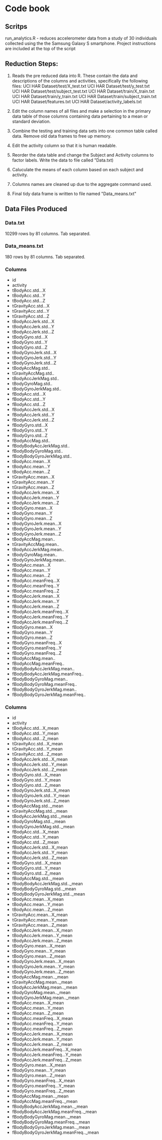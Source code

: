 # Code book

## Scritps
run_analytics.R - reduces accelerometer data from a study of 30 individuals collected using the the Samsung Galaxy S smartphone.
Project instructions are included at the top of the script

## Reduction Steps:

1. Reads the pre reduced data into R.  These contain the data and descriptions of the columns and activities, specifically the following files:
  UCI HAR Dataset/test/X_test.txt
  UCI HAR Dataset/test/y_test.txt
  UCI HAR Dataset/test/subject_test.txt
  UCI HAR Dataset/train/X_train.txt
  UCI HAR Dataset/train/y_train.txt
  UCI HAR Dataset/train/subject_train.txt
  UCI HAR Dataset/features.txt
  UCI HAR Dataset/activity_labels.txt

2. Edit the column names of all files and make a selection in the primary data table of those columns containing data pertaining to a mean or standard deviation.
3. Combine the testing and training data sets into one common table called data.  Remove old data frames to free up memory.
4. Edit the activity column so that it is human readable.
5. Reorder the data table and change the Subject and Activity columns to factor labels.  Write the data to file called "Data.txt)
6. Caluculate the means of each column based on each subject and activity.
7. Columns names are cleaned up due to the aggregate command used.
8. Final tidy data frame is written to file named "Data_means.txt"

## Data Files Produced
### Data.txt
10299 rows by 81 columns.  Tab separated.


### Data_means.txt
180 rows by 81 columns.  Tab separated.


### Columns 
* id
* activity
* tBodyAcc.std...X
* tBodyAcc.std...Y
* tBodyAcc.std...Z
* tGravityAcc.std...X
* tGravityAcc.std...Y
* tGravityAcc.std...Z
* tBodyAccJerk.std...X
* tBodyAccJerk.std...Y
* tBodyAccJerk.std...Z
* tBodyGyro.std...X
* tBodyGyro.std...Y
* tBodyGyro.std...Z
* tBodyGyroJerk.std...X
* tBodyGyroJerk.std...Y
* tBodyGyroJerk.std...Z
* tBodyAccMag.std..
* tGravityAccMag.std..
* tBodyAccJerkMag.std..
* tBodyGyroMag.std..
* tBodyGyroJerkMag.std..
* fBodyAcc.std...X
* fBodyAcc.std...Y
* fBodyAcc.std...Z
* fBodyAccJerk.std...X
* fBodyAccJerk.std...Y
* fBodyAccJerk.std...Z
* fBodyGyro.std...X
* fBodyGyro.std...Y
* fBodyGyro.std...Z
* fBodyAccMag.std..
* fBodyBodyAccJerkMag.std..
* fBodyBodyGyroMag.std..
* fBodyBodyGyroJerkMag.std..
* tBodyAcc.mean...X
* tBodyAcc.mean...Y
* tBodyAcc.mean...Z
* tGravityAcc.mean...X
* tGravityAcc.mean...Y
* tGravityAcc.mean...Z
* tBodyAccJerk.mean...X
* tBodyAccJerk.mean...Y
* tBodyAccJerk.mean...Z
* tBodyGyro.mean...X
* tBodyGyro.mean...Y
* tBodyGyro.mean...Z
* tBodyGyroJerk.mean...X
* tBodyGyroJerk.mean...Y
* tBodyGyroJerk.mean...Z
* tBodyAccMag.mean..
* tGravityAccMag.mean..
* tBodyAccJerkMag.mean..
* tBodyGyroMag.mean..
* tBodyGyroJerkMag.mean..
* fBodyAcc.mean...X
* fBodyAcc.mean...Y
* fBodyAcc.mean...Z
* fBodyAcc.meanFreq...X
* fBodyAcc.meanFreq...Y
* fBodyAcc.meanFreq...Z
* fBodyAccJerk.mean...X
* fBodyAccJerk.mean...Y
* fBodyAccJerk.mean...Z
* fBodyAccJerk.meanFreq...X
* fBodyAccJerk.meanFreq...Y
* fBodyAccJerk.meanFreq...Z
* fBodyGyro.mean...X
* fBodyGyro.mean...Y
* fBodyGyro.mean...Z
* fBodyGyro.meanFreq...X
* fBodyGyro.meanFreq...Y
* fBodyGyro.meanFreq...Z
* fBodyAccMag.mean..
* fBodyAccMag.meanFreq..
* fBodyBodyAccJerkMag.mean..
* fBodyBodyAccJerkMag.meanFreq..
* fBodyBodyGyroMag.mean..
* fBodyBodyGyroMag.meanFreq..
* fBodyBodyGyroJerkMag.mean..
* fBodyBodyGyroJerkMag.meanFreq..



### Columns
* id
* activity
* tBodyAcc.std...X_mean
* tBodyAcc.std...Y_mean
* tBodyAcc.std...Z_mean
* tGravityAcc.std...X_mean
* tGravityAcc.std...Y_mean
* tGravityAcc.std...Z_mean
* tBodyAccJerk.std...X_mean
* tBodyAccJerk.std...Y_mean
* tBodyAccJerk.std...Z_mean
* tBodyGyro.std...X_mean
* tBodyGyro.std...Y_mean
* tBodyGyro.std...Z_mean
* tBodyGyroJerk.std...X_mean
* tBodyGyroJerk.std...Y_mean
* tBodyGyroJerk.std...Z_mean
* tBodyAccMag.std.._mean
* tGravityAccMag.std.._mean
* tBodyAccJerkMag.std.._mean
* tBodyGyroMag.std.._mean
* tBodyGyroJerkMag.std.._mean
* fBodyAcc.std...X_mean
* fBodyAcc.std...Y_mean
* fBodyAcc.std...Z_mean
* fBodyAccJerk.std...X_mean
* fBodyAccJerk.std...Y_mean
* fBodyAccJerk.std...Z_mean
* fBodyGyro.std...X_mean
* fBodyGyro.std...Y_mean
* fBodyGyro.std...Z_mean
* fBodyAccMag.std.._mean
* fBodyBodyAccJerkMag.std.._mean
* fBodyBodyGyroMag.std.._mean
* fBodyBodyGyroJerkMag.std.._mean
* tBodyAcc.mean...X_mean
* tBodyAcc.mean...Y_mean
* tBodyAcc.mean...Z_mean
* tGravityAcc.mean...X_mean
* tGravityAcc.mean...Y_mean
* tGravityAcc.mean...Z_mean
* tBodyAccJerk.mean...X_mean
* tBodyAccJerk.mean...Y_mean
* tBodyAccJerk.mean...Z_mean
* tBodyGyro.mean...X_mean
* tBodyGyro.mean...Y_mean
* tBodyGyro.mean...Z_mean
* tBodyGyroJerk.mean...X_mean
* tBodyGyroJerk.mean...Y_mean
* tBodyGyroJerk.mean...Z_mean
* tBodyAccMag.mean.._mean
* tGravityAccMag.mean.._mean
* tBodyAccJerkMag.mean.._mean
* tBodyGyroMag.mean.._mean
* tBodyGyroJerkMag.mean.._mean
* fBodyAcc.mean...X_mean
* fBodyAcc.mean...Y_mean
* fBodyAcc.mean...Z_mean
* fBodyAcc.meanFreq...X_mean
* fBodyAcc.meanFreq...Y_mean
* fBodyAcc.meanFreq...Z_mean
* fBodyAccJerk.mean...X_mean
* fBodyAccJerk.mean...Y_mean
* fBodyAccJerk.mean...Z_mean
* fBodyAccJerk.meanFreq...X_mean
* fBodyAccJerk.meanFreq...Y_mean
* fBodyAccJerk.meanFreq...Z_mean
* fBodyGyro.mean...X_mean
* fBodyGyro.mean...Y_mean
* fBodyGyro.mean...Z_mean
* fBodyGyro.meanFreq...X_mean
* fBodyGyro.meanFreq...Y_mean
* fBodyGyro.meanFreq...Z_mean
* fBodyAccMag.mean.._mean
* fBodyAccMag.meanFreq.._mean
* fBodyBodyAccJerkMag.mean.._mean
* fBodyBodyAccJerkMag.meanFreq.._mean
* fBodyBodyGyroMag.mean.._mean
* fBodyBodyGyroMag.meanFreq.._mean
* fBodyBodyGyroJerkMag.mean.._mean
* fBodyBodyGyroJerkMag.meanFreq.._mean